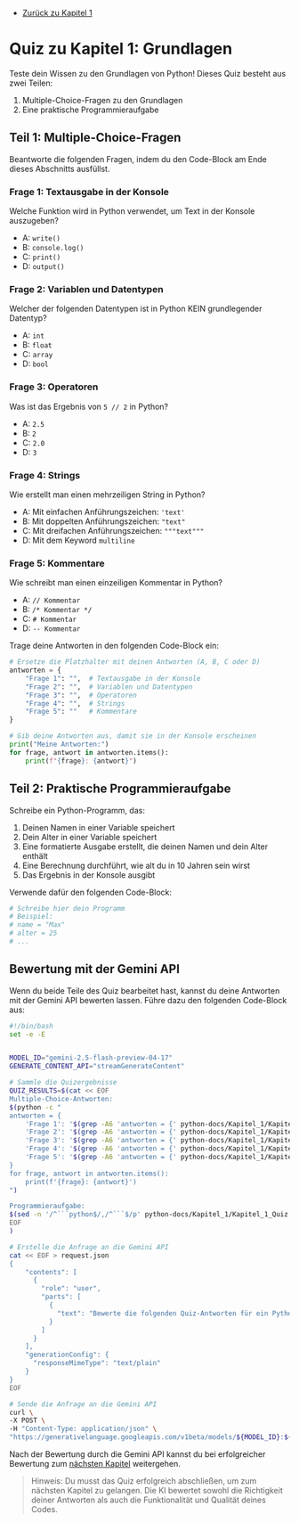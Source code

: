 - [Zurück zu Kapitel 1](Kapitel_1.md)

# Quiz zu Kapitel 1: Grundlagen

Teste dein Wissen zu den Grundlagen von Python! Dieses Quiz besteht aus zwei Teilen:
1. Multiple-Choice-Fragen zu den Grundlagen
2. Eine praktische Programmieraufgabe

## Teil 1: Multiple-Choice-Fragen

Beantworte die folgenden Fragen, indem du den Code-Block am Ende dieses Abschnitts ausfüllst.

### Frage 1: Textausgabe in der Konsole
Welche Funktion wird in Python verwendet, um Text in der Konsole auszugeben?
- A: `write()`
- B: `console.log()`
- C: `print()`
- D: `output()`

### Frage 2: Variablen und Datentypen
Welcher der folgenden Datentypen ist in Python KEIN grundlegender Datentyp?
- A: `int`
- B: `float`
- C: `array`
- D: `bool`

### Frage 3: Operatoren
Was ist das Ergebnis von `5 // 2` in Python?
- A: `2.5`
- B: `2`
- C: `2.0`
- D: `3`

### Frage 4: Strings
Wie erstellt man einen mehrzeiligen String in Python?
- A: Mit einfachen Anführungszeichen: `'text'`
- B: Mit doppelten Anführungszeichen: `"text"`
- C: Mit dreifachen Anführungszeichen: `"""text"""`
- D: Mit dem Keyword `multiline`

### Frage 5: Kommentare
Wie schreibt man einen einzeiligen Kommentar in Python?
- A: `// Kommentar`
- B: `/* Kommentar */`
- C: `# Kommentar`
- D: `-- Kommentar`

Trage deine Antworten in den folgenden Code-Block ein:

```python
# Ersetze die Platzhalter mit deinen Antworten (A, B, C oder D)
antworten = {
    "Frage 1": "",  # Textausgabe in der Konsole
    "Frage 2": "",  # Variablen und Datentypen
    "Frage 3": "",  # Operatoren
    "Frage 4": "",  # Strings
    "Frage 5": ""   # Kommentare
}

# Gib deine Antworten aus, damit sie in der Konsole erscheinen
print("Meine Antworten:")
for frage, antwort in antworten.items():
    print(f"{frage}: {antwort}")
```

## Teil 2: Praktische Programmieraufgabe

Schreibe ein Python-Programm, das:
1. Deinen Namen in einer Variable speichert
2. Dein Alter in einer Variable speichert
3. Eine formatierte Ausgabe erstellt, die deinen Namen und dein Alter enthält
4. Eine Berechnung durchführt, wie alt du in 10 Jahren sein wirst
5. Das Ergebnis in der Konsole ausgibt

Verwende dafür den folgenden Code-Block:

```python
# Schreibe hier dein Programm
# Beispiel:
# name = "Max"
# alter = 25
# ...

```

## Bewertung mit der Gemini API

Wenn du beide Teile des Quiz bearbeitet hast, kannst du deine Antworten mit der Gemini API bewerten lassen. Führe dazu den folgenden Code-Block aus:

```bash
#!/bin/bash
set -e -E


MODEL_ID="gemini-2.5-flash-preview-04-17"
GENERATE_CONTENT_API="streamGenerateContent"

# Sammle die Quizergebnisse
QUIZ_RESULTS=$(cat << EOF
Multiple-Choice-Antworten:
$(python -c "
antworten = {
    'Frage 1': '$(grep -A6 'antworten = {' python-docs/Kapitel_1/Kapitel_1_Quiz.md | grep 'Frage 1' | cut -d'\"' -f4)',
    'Frage 2': '$(grep -A6 'antworten = {' python-docs/Kapitel_1/Kapitel_1_Quiz.md | grep 'Frage 2' | cut -d'\"' -f4)',
    'Frage 3': '$(grep -A6 'antworten = {' python-docs/Kapitel_1/Kapitel_1_Quiz.md | grep 'Frage 3' | cut -d'\"' -f4)',
    'Frage 4': '$(grep -A6 'antworten = {' python-docs/Kapitel_1/Kapitel_1_Quiz.md | grep 'Frage 4' | cut -d'\"' -f4)',
    'Frage 5': '$(grep -A6 'antworten = {' python-docs/Kapitel_1/Kapitel_1_Quiz.md | grep 'Frage 5' | cut -d'\"' -f4)'
}
for frage, antwort in antworten.items():
    print(f'{frage}: {antwort}')
")

Programmieraufgabe:
$(sed -n '/^```python$/,/^```$/p' python-docs/Kapitel_1/Kapitel_1_Quiz.md | grep -v '```')
EOF
)

# Erstelle die Anfrage an die Gemini API
cat << EOF > request.json
{
    "contents": [
      {
        "role": "user",
        "parts": [
          {
            "text": "Bewerte die folgenden Quiz-Antworten für ein Python-Grundlagen-Quiz. Die korrekten Antworten sind: Frage 1: C, Frage 2: C, Frage 3: B, Frage 4: C, Frage 5: C. Für die Programmieraufgabe sollte der Code einen Namen und ein Alter in Variablen speichern, eine formatierte Ausgabe erstellen und berechnen, wie alt die Person in 10 Jahren sein wird. Gib eine detaillierte Bewertung und sage, ob der Benutzer bestanden hat (mindestens 70% korrekt).\n\n$QUIZ_RESULTS"
          }
        ]
      }
    ],
    "generationConfig": {
      "responseMimeType": "text/plain"
    }
}
EOF

# Sende die Anfrage an die Gemini API
curl \
-X POST \
-H "Content-Type: application/json" \
"https://generativelanguage.googleapis.com/v1beta/models/${MODEL_ID}:${GENERATE_CONTENT_API}?key=${GEMINI_API_KEY}" -d '@request.json'
```

Nach der Bewertung durch die Gemini API kannst du bei erfolgreicher Bewertung zum [nächsten Kapitel](../Kapitel_2/Kapitel_2.md) weitergehen.

> Hinweis: Du musst das Quiz erfolgreich abschließen, um zum nächsten Kapitel zu gelangen. Die KI bewertet sowohl die Richtigkeit deiner Antworten als auch die Funktionalität und Qualität deines Codes.